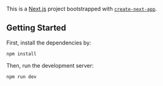 This is a [Next.js](https://nextjs.org/) project bootstrapped with [`create-next-app`](https://github.com/vercel/next.js/tree/canary/packages/create-next-app).

## Getting Started

First, install the dependencies by:

```bash
npm install
```

Then, run the development server:

```bash
npm run dev
```
